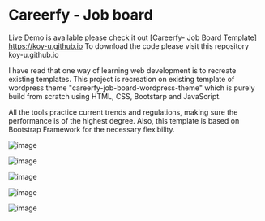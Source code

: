# Careerfy - Job board
Live Demo is available please check it out [Careerfy- Job Board Template] https://koy-u.github.io 
To download the code please visit this repository koy-u.github.io 

I have read that one way of learning web development is to recreate existing templates. This project is recreation on existing template of wordpress theme "careerfy-job-board-wordpress-theme" which is purely build from scratch using HTML, CSS, Bootstarp and JavaScript.

All the tools practice current trends and regulations, making sure the performance is of the highest degree. Also, this template is based on Bootstrap Framework for the necessary flexibility.

![image](https://user-images.githubusercontent.com/71175611/118281389-c6778280-b4ea-11eb-9766-3460d4b4eaec.png)


![image](https://user-images.githubusercontent.com/71175611/118281315-b364b280-b4ea-11eb-87b9-02731aeb6714.png)


![image](https://user-images.githubusercontent.com/71175611/118281099-7d273300-b4ea-11eb-943c-9e0620eade25.png)


![image](https://user-images.githubusercontent.com/71175611/118281163-90d29980-b4ea-11eb-96f8-894273c654f4.png)


![image](https://user-images.githubusercontent.com/71175611/118281250-a21ba600-b4ea-11eb-8d62-461f7b756cee.png)
